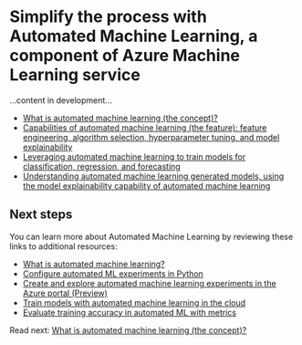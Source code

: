 # Simplify the process with Automated Machine Learning, a component of Azure Machine Learning service

...content in development...

- [What is automated machine learning (the concept)?](./what-is-automl.md)
- [Capabilities of automated machine learning (the feature): feature engineering, algorithm selection, hyperparameter tuning, and model explainability](./capabilities-of-automated-machine-learning.md)
- [Leveraging automated machine learning to train models for classification, regression, and forecasting](./automl-for-classification-regression-forecasting/README.md)
- [Understanding automated machine learning generated models, using the model explainability capability of automated machine learning](./automl-understand-models-with-explainability/README.md)

## Next steps

You can learn more about Automated Machine Learning by reviewing these links to additional resources:

- [What is automated machine learning?](https://docs.microsoft.com/en-us/azure/machine-learning/service/concept-automated-ml)
- [Configure automated ML experiments in Python](https://docs.microsoft.com/en-us/azure/machine-learning/service/how-to-configure-auto-train)
- [Create and explore automated machine learning experiments in the Azure portal (Preview)](https://docs.microsoft.com/en-us/azure/machine-learning/service/how-to-create-portal-experiments)
- [Train models with automated machine learning in the cloud](https://docs.microsoft.com/en-us/azure/machine-learning/service/how-to-auto-train-remote)
- [Evaluate training accuracy in automated ML with metrics](https://docs.microsoft.com/en-us/azure/machine-learning/service/how-to-understand-accuracy-metrics)

Read next: [What is automated machine learning (the concept)?](./what-is-automl.md)